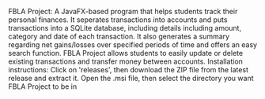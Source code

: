 FBLA Project:
A JavaFX-based program that helps students track their personal finances. It seperates transactions into accounts and puts transactions into a SQLite database, including details including amount, category and date of each transaction. It also generates a summary regarding net gains/losses over specified periods of time and offers an easy search function. FBLA Project allows students to easily update or delete existing transactions and transfer money between accounts. 
Installation instructions:
Click on 'releases', then download the ZIP file from the latest release and extract it. Open the .msi file, then select the directory you want FBLA Project to be in
